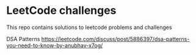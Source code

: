 # LeetCode challenges
This repo contains solutions to leetcode problems and challenges

DSA Patterns
https://leetcode.com/discuss/post/5886397/dsa-patterns-you-need-to-know-by-anubhav-x7og/
